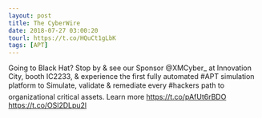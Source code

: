 ```yaml
---
layout: post
title: The CyberWire
date: 2018-07-27 03:00:20
tourl: https://t.co/HQuCt1gLbK
tags: [APT]
---
```

Going to Black Hat? Stop by &amp; see our Sponsor @XMCyber_ at Innovation City, booth IC2233, &amp; experience the first fully automated #APT simulation platform to Simulate, validate &amp; remediate every #hackers path to organizational critical assets. Learn more https://t.co/pAfUt6rBDO https://t.co/OSl2DLpu2l